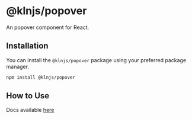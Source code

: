 # @klnjs/popover

An popover component for React.

## Installation

You can install the `@klnjs/popover` package using your preferred package manager.

```bash
npm install @klnjs/popover
```

## How to Use

Docs available [here](https://klnjs.github.io/basique/docs/components/popover)
